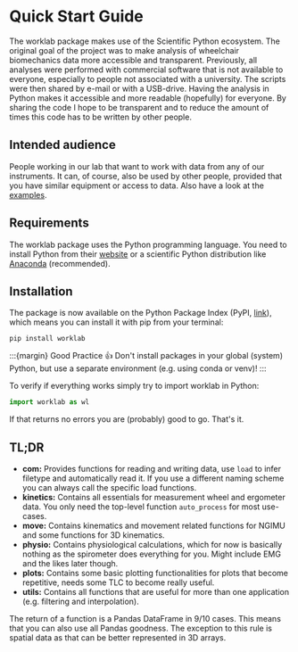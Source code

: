 # Quick Start Guide

The worklab package makes use of the Scientific Python ecosystem. The original goal of the project was to make analysis 
of wheelchair biomechanics data more accessible and transparent. Previously, all analyses were performed with commercial 
software that is not available to everyone, especially to people not associated with a university. The scripts were then
shared by e-mail or with a USB-drive. Having the analysis in Python makes it accessible and more readable (hopefully) 
for everyone. By sharing the code I hope to be transparent and to reduce the amount of times this code has to be written 
by other people.

## Intended audience

People working in our lab that want to work with data from any of our instruments. It can, of course, also be used by
other people, provided that you have similar equipment or access to data. Also have a look at the
[examples](./examples).

## Requirements

The worklab package uses the Python programming language. You need to install Python from their [website](https://www.python.org/)
or a scientific Python distribution like [Anaconda](https://www.anaconda.com/) (recommended). 

## Installation

The package is now available on the Python Package Index (PyPI, [link](https://pypi.org/project/worklab/)), which means 
you can install it with pip from your terminal:

```shell
pip install worklab
```

:::{margin} Good Practice 👍
Don't install packages in your global (system) Python, but use a separate environment (e.g. using conda or venv)!
:::

To verify if everything works simply try to import worklab in Python:

```python
import worklab as wl
```

If that returns no errors you are (probably) good to go. That's it.

## TL;DR

- **com:** Provides functions for reading and writing data, use `load` to infer filetype and automatically read it. If 
you use a different naming scheme you can always call the specific load functions.
- **kinetics:** Contains all essentials for measurement wheel and ergometer data. You only need the top-level function 
`auto_process` for most use-cases.
- **move:** Contains kinematics and movement related functions for NGIMU and some functions for 3D kinematics.
- **physio:** Contains physiological calculations, which for now is basically nothing as the spirometer does everything
for you. Might include EMG and the likes later though.
- **plots:** Contains some basic plotting functionalities for plots that become repetitive, needs some TLC to become 
really useful.
- **utils:** Contains all functions that are useful for more than one application (e.g. filtering and interpolation).

The return of a function is a Pandas DataFrame in 9/10 cases. This means that you can also use all Pandas goodness. The 
exception to this rule is spatial data as that can be better represented in 3D arrays.

